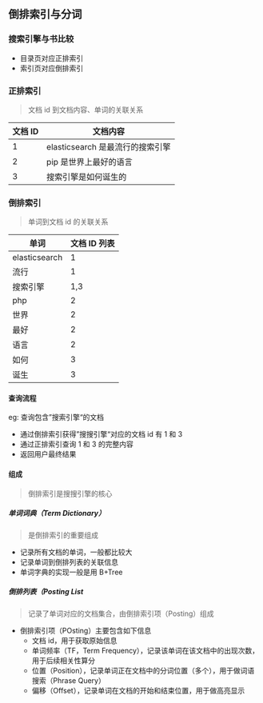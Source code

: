 ## 倒排索引与分词
### 搜索引擎与书比较
- 目录页对应正排索引
- 索引页对应倒排索引

### 正排索引
> 文档 id 到文档内容、单词的关联关系

| 文档 ID | 文档内容 |
| --- | --- |
| 1 | elasticsearch 是最流行的搜索引擎 |
| 2 | pip 是世界上最好的语言 |
| 3 | 搜索引擎是如何诞生的 |

### 倒排索引
> 单词到文档 id 的关联关系

| 单词 | 文档 ID 列表 |
| --- | --- |
| elasticsearch | 1 |
| 流行 | 1 |
| 搜索引擎 | 1,3 |
| php | 2 |
| 世界 | 2 |
| 最好 | 2 |
| 语言 | 2 |
| 如何 | 3 |
| 诞生 | 3 |

#### 查询流程
eg: 查询包含”搜索引擎“的文档

- 通过倒排索引获得”搜搜引擎“对应的文档 id 有 1 和 3
- 通过正排索引查询 1 和 3 的完整内容
- 返回用户最终结果

#### 组成
> 倒排索引是搜搜引擎的核心

##### 单词词典（Term Dictionary）
> 是倒排索引的重要组成

- 记录所有文档的单词，一般都比较大
- 记录单词到倒排列表的关联信息
- 单词字典的实现一般是用 B+Tree

##### 倒排列表（Posting List
> 记录了单词对应的文档集合，由倒排索引项（Posting）组成

- 倒排索引项（POsting）主要包含如下信息
    - 文档 id，用于获取原始信息
    - 单词频率（TF，Term Frequency），记录该单词在该文档中的出现次数，用于后续相关性算分
    - 位置（Position），记录单词正在文档中的分词位置（多个），用于做词语搜索（Phrase Query）
    - 偏移（Offset），记录单词在文档的开始和结束位置，用于做高亮显示

